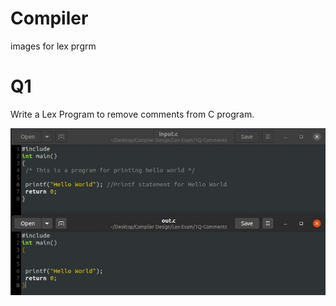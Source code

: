 # Compiler
images for lex prgrm
# Q1
Write a Lex Program to remove comments from C program.

![q1](q1.jpeg)
